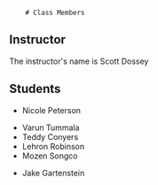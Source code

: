         # Class Members

## Instructor

The instructor's name is Scott Dossey

## Students

* Nicole Peterson
- Varun Tummala
- Teddy Conyers
- Lehron Robinson
- Mozen Songco

* Jake Gartenstein